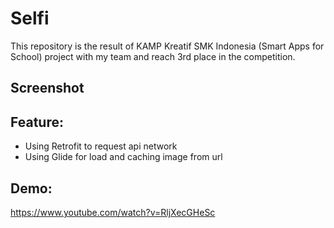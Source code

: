 # Selfi

This repository is the result of KAMP Kreatif SMK Indonesia (Smart Apps for School) project with my team and reach 3rd place in the competition.


## Screenshot


## Feature: 

- Using Retrofit to request api network
- Using Glide for load and caching image from url

## Demo:
https://www.youtube.com/watch?v=RljXecGHeSc



